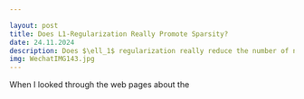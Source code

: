 ```yaml
---

layout: post
title: Does L1-Regularization Really Promote Sparsity?
date: 24.11.2024
description: Does $\ell_1$ regularization really reduce the number of non-zero parameters? My answer is, I do not think so.
img: WechatIMG143.jpg
---
```


When I looked through the web pages about the 